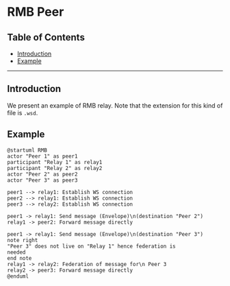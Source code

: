 <h1> RMB Peer </h1>

<h2> Table of Contents </h2>

- [Introduction](#introduction)
- [Example](#example)

***

## Introduction

We present an example of RMB relay. Note that the extension for this kind of file is `.wsd`.

## Example


```
@startuml RMB
actor "Peer 1" as peer1
participant "Relay 1" as relay1
participant "Relay 2" as relay2
actor "Peer 2" as peer2
actor "Peer 3" as peer3

peer1 --> relay1: Establish WS connection
peer2 --> relay1: Establish WS connection
peer3 --> relay2: Establish WS connection

peer1 -> relay1: Send message (Envelope)\n(destination "Peer 2")
relay1 -> peer2: Forward message directly

peer1 -> relay1: Send message (Envelope)\n(destination "Peer 3")
note right
"Peer 3" does not live on "Relay 1" hence federation is
needed
end note
relay1 -> relay2: Federation of message for\n Peer 3
relay2 -> peer3: Forward message directly
@enduml
```